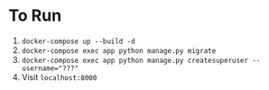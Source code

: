 # To Run

1. `docker-compose up --build -d`
2. `docker-compose exec app python manage.py migrate`
3. `docker-compose exec app python manage.py createsuperuser --username="???"`
4. Visit `localhost:8000`
